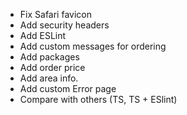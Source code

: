 - Fix Safari favicon
- Add security headers
- Add ESLint
- Add custom messages for ordering
- Add packages
- Add order price
- Add area info.
- Add custom Error page
- Compare with others (TS, TS + ESlint)
